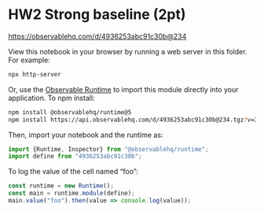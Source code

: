 # HW2 Strong baseline (2pt)

https://observablehq.com/d/4936253abc91c30b@234

View this notebook in your browser by running a web server in this folder. For
example:

~~~sh
npx http-server
~~~

Or, use the [Observable Runtime](https://github.com/observablehq/runtime) to
import this module directly into your application. To npm install:

~~~sh
npm install @observablehq/runtime@5
npm install https://api.observablehq.com/d/4936253abc91c30b@234.tgz?v=3
~~~

Then, import your notebook and the runtime as:

~~~js
import {Runtime, Inspector} from "@observablehq/runtime";
import define from "4936253abc91c30b";
~~~

To log the value of the cell named “foo”:

~~~js
const runtime = new Runtime();
const main = runtime.module(define);
main.value("foo").then(value => console.log(value));
~~~
